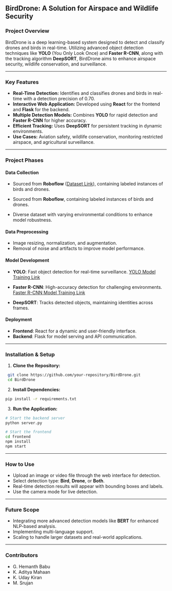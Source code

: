 ## BirdDrone: A Solution for Airspace and Wildlife Security

### Project Overview

BirdDrone is a deep learning-based system designed to detect and classify drones and birds in real-time. Utilizing advanced object detection techniques like **YOLO** (You Only Look Once) and **Faster R-CNN**, along with the tracking algorithm **DeepSORT**, BirdDrone aims to enhance airspace security, wildlife conservation, and surveillance.

---

### Key Features

- **Real-Time Detection:** Identifies and classifies drones and birds in real-time with a detection precision of 0.70.
- **Interactive Web Application:** Developed using **React** for the frontend and **Flask** for the backend.
- **Multiple Detection Models:** Combines **YOLO** for rapid detection and **Faster R-CNN** for higher accuracy.
- **Efficient Tracking:** Uses **DeepSORT** for persistent tracking in dynamic environments.
- **Use Cases:** Aviation safety, wildlife conservation, monitoring restricted airspace, and agricultural surveillance.

---

### Project Phases

#### Data Collection

- Sourced from **Roboflow** ([Dataset Link](https://universe.roboflow.com/h-ksv6g/drone_bird-hoizd-cudub)), containing labeled instances of birds and drones.

- Sourced from **Roboflow**, containing labeled instances of birds and drones.

- Diverse dataset with varying environmental conditions to enhance model robustness.

#### Data Preprocessing

- Image resizing, normalization, and augmentation.
- Removal of noise and artifacts to improve model performance.

#### Model Development

- **YOLO**: Fast object detection for real-time surveillance. [YOLO Model Training Link](https://colab.research.google.com/drive/1VJxEYe1uOVOjw2RG-S6anLeJS1E6tOOV#scrollTo=YeLRjd8s88x6)

- **Faster R-CNN**: High-accuracy detection for challenging environments. [Faster R-CNN Model Training Link](https://colab.research.google.com/drive/1VlURfaF8q17RNHT1ExxBqYONCxpPpi6X#scrollTo=cXhOUHFzEtgY)

- **DeepSORT**: Tracks detected objects, maintaining identities across frames.



#### Deployment

- **Frontend**: React for a dynamic and user-friendly interface.
- **Backend**: Flask for model serving and API communication.

---

### Installation & Setup

1. **Clone the Repository:**

```bash
 git clone https://github.com/your-repository/BirdDrone.git
 cd BirdDrone
```

2. **Install Dependencies:**

```bash
pip install -r requirements.txt
```

3. **Run the Application:**

```bash
# Start the backend server
python server.py

# Start the frontend
cd frontend
npm install
npm start
```

---

### How to Use

- Upload an image or video file through the web interface for detection.
- Select detection type: **Bird**, **Drone**, or **Both**.
- Real-time detection results will appear with bounding boxes and labels.
- Use the camera mode for live detection.

---

### Future Scope

- Integrating more advanced detection models like **BERT** for enhanced NLP-based analysis.
- Implementing multi-language support.
- Scaling to handle larger datasets and real-world applications.

---

### Contributors

- G. Hemanth Babu
- K. Aditya Mahaan
- K. Uday Kiran
- M. Srujan



